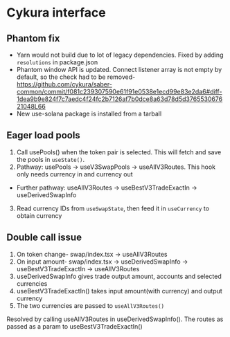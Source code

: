 # Cykura interface

## Phantom fix

- Yarn would not build due to lot of legacy dependencies. Fixed by adding `resolutions` in package.json
- Phantom window API is updated. Connect listener array is not empty by default, so the check had to be removed- https://github.com/cykura/saber-common/commit/f081c239307590e61f91e0538e1ecd99e83e2da6#diff-1dea9b9e824f7c7aedc4f24fc2b7126af7b0dce8a63d78d5d376553067621048L66
- New use-solana package is installed from a tarball

## Eager load pools

1. Call usePools() when the token pair is selected. This will fetch and save the pools in `useState()`.
2. Pathway: usePools -> useV3SwapPools -> useAllV3Routes. This hook only needs currency in and currency out
  - Further pathway: useAllV3Routes -> useBestV3TradeExactIn -> useDerivedSwapInfo
3. Read currency IDs from `useSwapState`, then feed it in `useCurrency` to obtain currency

## Double call issue
1. On token change- swap/index.tsx -> useAllV3Routes
2. On input amount- swap/index.tsx -> useDerivedSwapInfo -> useBestV3TradeExactIn -> useAllV3Routes
  1. useDerivedSwapInfo gives trade output amount, accounts and selected currencies
  2. useBestV3TradeExactIn() takes input amount(with currency) and output currency
  3. The two currencies are passed to `useAllV3Routes()`

Resolved by calling useAllV3Routes in useDerivedSwapInfo(). The routes as passed as a param to useBestV3TradeExactIn()